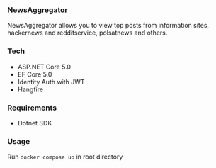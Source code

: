 ### NewsAggregator
NewsAggregator allows you to view top posts from information sites, hackernews and redditservice, polsatnews and others.

### Tech
* ASP.NET Core 5.0
* EF Core 5.0
* Identity Auth with JWT
* Hangfire

### Requirements
* Dotnet SDK

### Usage
Run `docker compose up` in root directory
